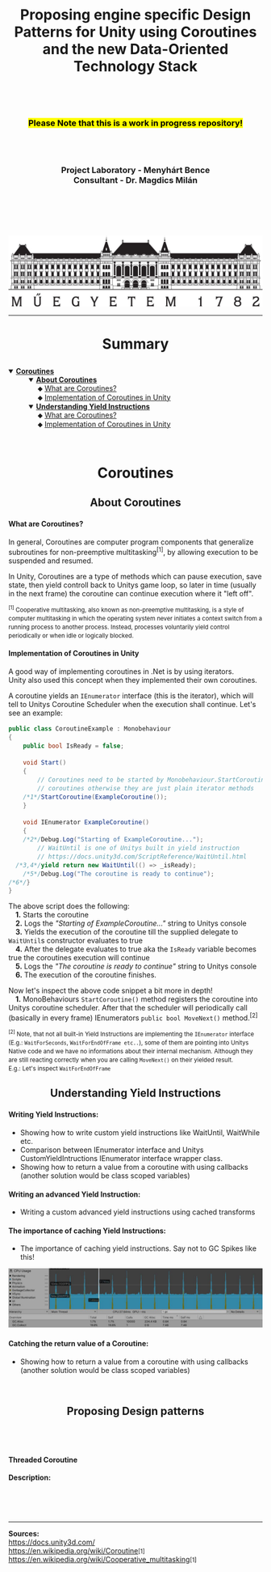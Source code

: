 # <p align="center">Proposing engine specific Design Patterns for Unity using Coroutines and the new Data-Oriented Technology Stack</p>

<br>
<br>

### <p align="center"><mark>Please Note that this is a work in progress repository!</mark></p>

<br>
<br>

### <div align="center"><span>Project Laboratory - Menyhárt Bence<span><br><span>Consultant - Dr. Magdics Milán<span></div>

<br>
<br>
<br>
<br>

![BME logo](imgs/BME_logo.jpg?raw=true "BME logo")


---

# <p align="center">Summary</p>

<dl>
    <details open>
        <summary><a href="#what-are-coroutines"><b>Coroutines</b></a></summary>
        <dd>
            <details open>
                <summary><a href="#about-coroutines"><b>About Coroutines</b></a></summary>
                &emsp; ⬥ <a href="#what-are-coroutines">What are Coroutines?</a><br>
                &emsp; ⬥ <a href="#implementation-of-coroutines-in-unity">Implementation of Coroutines in Unity</a>
            </details>
            <details open>
                <summary><a href="#understanding-yield-instructions"><b>Understanding Yield Instructions</b></a></summary>
                &emsp; ⬥ <a href="#what-are-coroutines">What are Coroutines?</a><br>
                &emsp; ⬥ <a href="#implementation-of-coroutines-in-unity">Implementation of Coroutines in Unity</a>
            </details>
        </dd>
</dl>

<br>

# <p align="center">Coroutines</p>

## <p align="center">About Coroutines</p>

#### What are Coroutines?<br>
In general, Coroutines are computer program components that generalize subroutines for non-preemptive  multitasking<sup>[1]</sup>, by allowing execution to be suspended and resumed.<br>

In Unity, Coroutines are a type of methods which can pause execution, save state, then yield controll back to Unitys game loop, so later in time (usually in the next frame) the coroutine can continue execution where it "left off".<br>

<small><sup>[1]</sup> Cooperative multitasking, also known as non-preemptive multitasking, is a style of computer multitasking in which the operating system never initiates a context switch from a running process to another process. Instead, processes voluntarily yield control periodically or when idle or logically blocked.</small>

#### Implementation of Coroutines in Unity<br>
A good way of implementing coroutines in .Net is by using iterators.<br>
Unity also used this concept when they implemented their own coroutines.<br>

A coroutine yields an `IEnumerator` interface (this is the iterator), which will tell to Unitys Coroutine Scheduler when the execution shall continue.
Let's see an example:
````c#
public class CoroutineExample : Monobehaviour
{
    public bool IsReady = false;

    void Start()
    {
        // Coroutines need to be started by Monobehaviour.StartCoroutine() method in order to behave like
        // coroutines otherwise they are just plain iterator methods
    /*1*/StartCoroutine(ExampleCoroutine());
    }

    void IEnumerator ExampleCoroutine()
    {
    /*2*/Debug.Log("Starting of ExampleCoroutine...");
        // WaitUntil is one of Unitys built in yield instruction
        // https://docs.unity3d.com/ScriptReference/WaitUntil.html
  /*3,4*/yield return new WaitUntil(() => _isReady);
    /*5*/Debug.Log("The coroutine is ready to continue");
/*6*/}
}
````
The above script does the following:<br>
&emsp;**1.** Starts the coroutine<br>
&emsp;**2.** Logs the <i>"Starting of ExampleCoroutine..."</i> string to Unitys console<br>
&emsp;**3.** Yields the execution of the coroutine till the supplied delegate to `WaitUntil`s constructor evaluates to true<br>
&emsp;**4.** After the delegate evaluates to true aka the `IsReady` variable becomes true the coroutines execution will continue<br>
&emsp;**5.** Logs the <i>"The coroutine is ready to continue"</i> string to Unitys console<br>
&emsp;**6.** The execution of the coroutine finishes.<br>

Now let's inspect the above code snippet a bit more in depth!<br>
&emsp;**1.** MonoBehaviours `StartCoroutine()` method registers the coroutine into Unitys coroutine scheduler. After that the scheduler will periodically call (basically in every frame) IEnumerators `public bool MoveNext()` method.<sup>[2]</sup><br>


<small><sup>[2]</sup> Note, that not all built-in Yield Instructions are implementing the `IEnumerator` interface (E.g.: `WaitForSeconds`, `WaitForEndOfFrame etc..`), some of them are pointing into Unitys Native code and we have no informations about their internal mechanism. Although they are still reacting correctly when you are calling `MoveNext()` on their yielded result.<br>
E.g.: Let's inspect `WaitForEndOfFrame`</small>


## <p align="center">Understanding Yield Instructions</p>

#### Writing Yield Instructions:
- Showing how to write custom yield instructions like WaitUntil, WaitWhile etc.<br>
- Comparison between IEnumerator interface and Unitys CustomYieldIntructions IEnumerator interface wrapper class.<br>
- Showing how to return a value from a coroutine with using callbacks (another solution would be class scoped variables)

#### Writing an advanced Yield Instruction:
- Writing a custom advanced yield instructions using cached transforms

#### The importance of caching Yield Instructions:
- The importance of caching yield instructions. Say not to GC Spikes like this!<br>

![GC Spike](imgs/GC_spikes_from_uncached_yield_instructions.JPG?raw=true "GC Spike")


#### Catching the return value of a Coroutine:
- Showing how to return a value from a coroutine with using callbacks (another solution would be class scoped variables)

<br>

## <p align="center">Proposing Design patterns</p>
<br>
<br>

#### Threaded Coroutine

**Description:** 



<br>
<br>
<br>

---

**Sources:<br>**
https://docs.unity3d.com/<br>
https://en.wikipedia.org/wiki/Coroutine<small>[1]</small><br>
https://en.wikipedia.org/wiki/Cooperative_multitasking<small>[1]</small><br>
